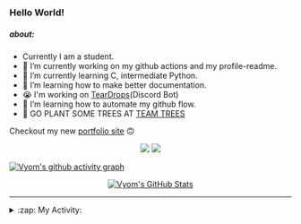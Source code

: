 ### Hello World!

##### about:
- Currently I am a student.
- 🔭 I’m currently working on my github actions and my profile-readme. 
- 🌱 I’m currently learning C, intermediate Python.
- 🌱 I’m learning how to make better documentation.
- 😭 I'm working on [TearDrops](https://github.com/Vyvy-vi/TearDrops)(Discord Bot)
- 🌱 I’m learning how to automate my github flow.
- 🌱 GO PLANT SOME TREES AT [TEAM TREES](https://teamtrees.org/)

Checkout my new [portfolio site](https://vyvy-vi.github.io/portfolio) 🙃

<p align="center">
  <a href="https://twitter.com/Vyvy_viM"><img target="_blank" src="https://img.shields.io/badge/twitter%20@Vyvy_viM-0D95E8?style=for-the-badge&logo=twitter&logoColor=white"/></a> 
  <a href="https://vyvy-vi.github.io/portfolio"><img target="_blank" src="https://img.shields.io/badge/-I%27m_craving_for_open_source-green?style=for-the-badge&logo=github&logoColor=black"/></a> 
</p>

[![Vyom's github activity graph](https://activity-graph.herokuapp.com/graph?username=Vyvy-vi)](https://github.com/ashutosh00710/github-readme-activity-graph)

<p align="center">
<a href="https://github.com/Vyvy-vi/Vyvy-vi">
  <img src="https://profile-readme-git-master.vyvy-vi.vercel.app/api?username=Vyvy-vi&show_icons=true&line_height=27&count_private=true&title_color=ffffff&text_color=c9cacc&icon_color=2bbc8a&bg_color=1d1f21" alt="Vyom's GitHub Stats" />
</a>
</p>


---
<details>
  <summary>:zap: My Activity:</summary>
  
<!--START_SECTION:waka-->
**I'm a Night 🦉** 

```text
🌞 Morning    8 commits      █████░░░░░░░░░░░░░░░░░░░░   21.62% 
🌆 Daytime    7 commits      ████░░░░░░░░░░░░░░░░░░░░░   18.92% 
🌃 Evening    6 commits      ████░░░░░░░░░░░░░░░░░░░░░   16.22% 
🌙 Night      16 commits     ██████████░░░░░░░░░░░░░░░   43.24%

```
📅 **I'm Most Productive on Sunday** 

```text
Monday       5 commits      ███░░░░░░░░░░░░░░░░░░░░░░   13.51% 
Tuesday      4 commits      ██░░░░░░░░░░░░░░░░░░░░░░░   10.81% 
Wednesday    7 commits      ████░░░░░░░░░░░░░░░░░░░░░   18.92% 
Thursday     3 commits      ██░░░░░░░░░░░░░░░░░░░░░░░   8.11% 
Friday       1 commits      ░░░░░░░░░░░░░░░░░░░░░░░░░   2.7% 
Saturday     5 commits      ███░░░░░░░░░░░░░░░░░░░░░░   13.51% 
Sunday       12 commits     ████████░░░░░░░░░░░░░░░░░   32.43%

```


📊 **This Week I Spent My Time On** 

```text
🔥 Editors: 
Vim                      7 hrs 26 mins       ████████████████████████░   97.06% 
CLion                    7 mins              ░░░░░░░░░░░░░░░░░░░░░░░░░   1.7% 
VS Code                  5 mins              ░░░░░░░░░░░░░░░░░░░░░░░░░   1.23%

🐱‍💻 Projects: 
TEC-Discord-Oauth2       5 hrs 16 mins       █████████████████░░░░░░░░   68.88% 
Unknown Project          1 hr 32 mins        █████░░░░░░░░░░░░░░░░░░░░   20.02% 
TearDrops                23 mins             █░░░░░░░░░░░░░░░░░░░░░░░░   5.04% 
dev-quotes-api           14 mins             ░░░░░░░░░░░░░░░░░░░░░░░░░   3.1% 
The_C_Programming_Languag7 mins              ░░░░░░░░░░░░░░░░░░░░░░░░░   1.7%

```


<!--END_SECTION:waka-->
</details>
